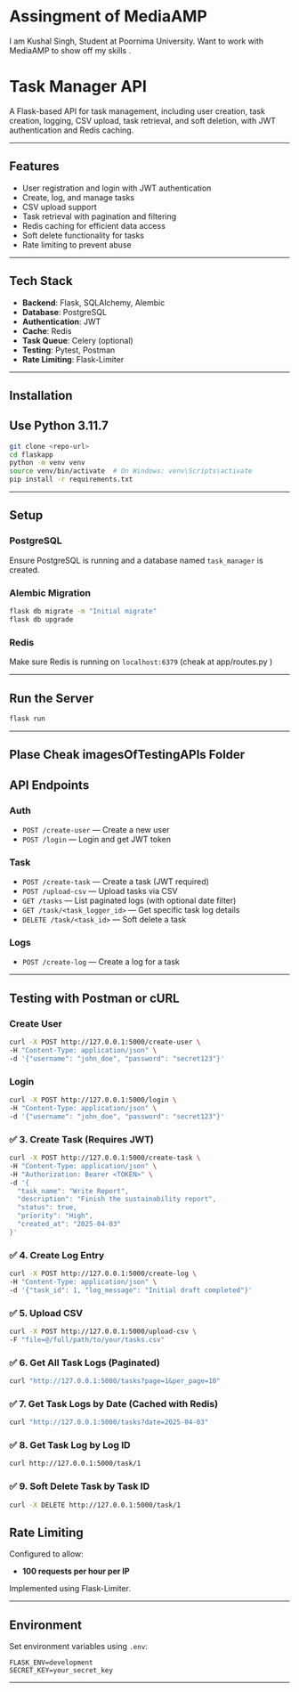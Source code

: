 # Assingment of MediaAMP
I am Kushal Singh, Student at Poornima University. Want to work with MediaAMP to show off my skills .

# Task Manager API

A Flask-based API for task management, including user creation, task creation, logging, CSV upload, task retrieval, and soft deletion, with JWT authentication and Redis caching.

---

## Features

- User registration and login with JWT authentication
- Create, log, and manage tasks
- CSV upload support
- Task retrieval with pagination and filtering
- Redis caching for efficient data access
- Soft delete functionality for tasks
- Rate limiting to prevent abuse

---

## Tech Stack

- **Backend**: Flask, SQLAlchemy, Alembic
- **Database**: PostgreSQL
- **Authentication**: JWT
- **Cache**: Redis
- **Task Queue**: Celery (optional)
- **Testing**: Pytest, Postman
- **Rate Limiting**: Flask-Limiter

---

## Installation
## Use Python 3.11.7 

```bash
git clone <repo-url>
cd flaskapp
python -m venv venv
source venv/bin/activate  # On Windows: venv\Scripts\activate
pip install -r requirements.txt
```

---

## Setup

### PostgreSQL
Ensure PostgreSQL is running and a database named `task_manager` is created.

### Alembic Migration
```bash
flask db migrate -m "Initial migrate"
flask db upgrade

```

### Redis
Make sure Redis is running on `localhost:6379` (cheak at app/routes.py )

---

## Run the Server

```bash
flask run
```

---

## Plase Cheak imagesOfTestingAPIs Folder 

## API Endpoints

### Auth
- `POST /create-user` — Create a new user
- `POST /login` — Login and get JWT token

### Task
- `POST /create-task` — Create a task (JWT required)
- `POST /upload-csv` — Upload tasks via CSV
- `GET /tasks` — List paginated logs (with optional date filter)
- `GET /task/<task_logger_id>` — Get specific task log details
- `DELETE /task/<task_id>` — Soft delete a task

### Logs
- `POST /create-log` — Create a log for a task

---

## Testing with Postman or cURL

### Create User
```bash
curl -X POST http://127.0.0.1:5000/create-user \
-H "Content-Type: application/json" \
-d '{"username": "john_doe", "password": "secret123"}'

```

### Login
```bash
curl -X POST http://127.0.0.1:5000/login \
-H "Content-Type: application/json" \
-d '{"username": "john_doe", "password": "secret123"}'

```
### ✅ 3. Create Task (Requires JWT)

```bash
curl -X POST http://127.0.0.1:5000/create-task \
-H "Content-Type: application/json" \
-H "Authorization: Bearer <TOKEN>" \
-d '{
  "task_name": "Write Report",
  "description": "Finish the sustainability report",
  "status": true,
  "priority": "High",
  "created_at": "2025-04-03"
}'

```

### ✅ 4. Create Log Entry
``` bash
curl -X POST http://127.0.0.1:5000/create-log \
-H "Content-Type: application/json" \
-d '{"task_id": 1, "log_message": "Initial draft completed"}'

```

### ✅ 5. Upload CSV
```bash
curl -X POST http://127.0.0.1:5000/upload-csv \
-F "file=@/full/path/to/your/tasks.csv"
```

### ✅ 6. Get All Task Logs (Paginated)
``` bash
curl "http://127.0.0.1:5000/tasks?page=1&per_page=10"

```

### ✅ 7. Get Task Logs by Date (Cached with Redis)
``` bash
curl "http://127.0.0.1:5000/tasks?date=2025-04-03"

```

### ✅ 8. Get Task Log by Log ID
``` bash
curl http://127.0.0.1:5000/task/1

```

### ✅ 9. Soft Delete Task by Task ID
``` bash
curl -X DELETE http://127.0.0.1:5000/task/1

```

## Rate Limiting

Configured to allow:
- **100 requests per hour per IP**

Implemented using Flask-Limiter.

---

## Environment

Set environment variables using `.env`:
```
FLASK_ENV=development
SECRET_KEY=your_secret_key
```

---


